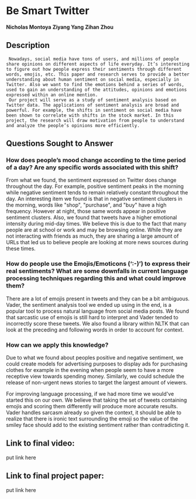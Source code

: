 # Be Smart Twitter
**Nicholas Montoya**
**Ziyang Yang**
**Zihan Zhou**

## Description
     Nowadays, social media have tons of users, and millions of people share opinions on different aspects of life everyday. It’s interesting to figure out how people express their sentiments through different words, emojis, etc. This paper and research serves to provide a better understanding about human sentiment on social media, especially in Twitter. Also we want to find the emotions behind a series of words, used to gain an understanding of the attitudes, opinions and emotions expressed within an online mention.
     Our project will serve as a study of sentiment analysis based on Twitter data. The applications of sentiment analysis are broad and powerful. For example, the shifts in sentiment on social media have been shown to correlate with shifts in the stock market. In this project, the research will draw motivation from people to understand and analyze the people’s opinions more efficiently.

## Questions Sought to Answer

### How does people’s mood change according to the time period of a day?  Are any specific words associated with this shift?

From what we found, the sentiment expressed on Twitter does change throughout the day. For example, positive sentiment peaks in the morning while negative sentiment tends to remain relatively constant throughout the day. An interesting item we found is that in negative sentiment clusters in the morning, words like "shop", "purchase", and "buy" have a high frequency. However at night, those same words appear in positive sentiment clusters. Also, we found that tweets have a higher emotional intensity during mid-day times. We believe this is due to the fact that many people are at school or work and may be browsing online. While they are not interacting with friends as much, they are sharing a large amount of URLs that led us to believe people are looking at more news sources during these times.

### How do people use the Emojis/Emoticons (‘:-)’) to express their real sentiments? What are some downfalls in current language processing techniques regarding this and what could improve them?

There are a lot of emojis present in tweets and they can be a bit ambiguous. Vader, the sentiment analysis tool we ended up using in the end, is a popular tool to process natural language from social media posts. We found that sarcastic use of emojis is still hard to interpret and Vader tended to incorrectly score these tweets. We also found a library within NLTK that can look at the preceding and following words in order to account for context.

### How can we apply this knowledge?
Due to what we found about peoples positive and negative sentiment, we could create models for advertising purposes to display ads for purchasing clothes for example in the evening when people seem to have a more receptive view towards spending money. Similarly, we could schedule the release of non-urgent news stories to target the largest amount of viewers.

For improving language processing, if we had more time we would've started this on our own. We believe that taking the set of tweets containing emojis and scoring them differently will produce more accurate results. Vader handles sarcasm already so given the context, it should be able to realize that there is ironic text surrounding the emoji so the value of the smiley face should add to the existing sentiment rather than contradicting it.

## Link to final video:
put link here

## Link to final project paper:
put link here
